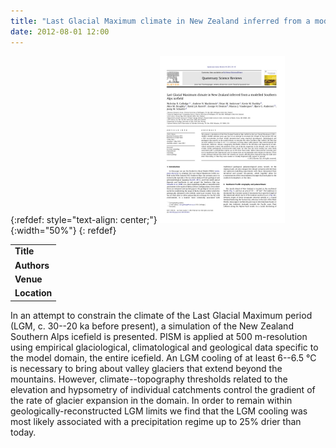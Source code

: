 ```yaml
---
title: "Last Glacial Maximum climate in New Zealand inferred from a modelled Southern Alps icefield"
date: 2012-08-01 12:00
---
```


{:refdef: style="text-align: center;"}
![](/img/applications/golledge2012-thumb.png){:width="50%"}
{: refdef}


||
|-
| **Title** | [Last Glacial Maximum climate in New Zealand inferred from a modelled Southern Alps icefield](http://dx.doi.org/10.1016/j.quascirev.2012.05.004) |
| **Authors** |  [Nick Golledge](http://www.victoria.ac.nz/antarctic/about/staff/nick-golledge) and others  |
| **Venue** | [Quaternary Science Reviews](http://www.sciencedirect.com/science/journal/02773791) |
| **Location** | New Zealand (paleo) |

In an attempt to constrain the climate of the Last Glacial Maximum period (LGM, c. 30--20 ka before present), a simulation of the New Zealand Southern Alps icefield is presented. PISM is applied at 500 m-resolution using empirical glaciological, climatological and geological data specific to the model domain, the entire icefield. An LGM cooling of at least 6--6.5 °C is necessary to bring about valley glaciers that extend beyond the mountains. However, climate--topography thresholds related to the elevation and hypsometry of individual catchments control the gradient of the rate of glacier expansion in the domain. In order to remain within geologically-reconstructed LGM limits we find that the LGM cooling was most likely associated with a precipitation regime up to 25% drier than today.

